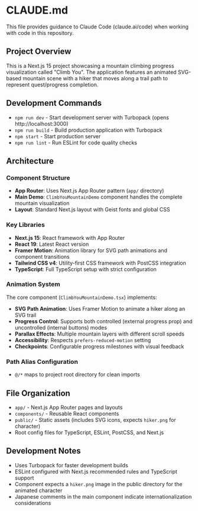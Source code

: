 # CLAUDE.md

This file provides guidance to Claude Code (claude.ai/code) when working with code in this repository.

## Project Overview

This is a Next.js 15 project showcasing a mountain climbing progress visualization called "Climb You". The application features an animated SVG-based mountain scene with a hiker that moves along a trail path to represent quest/progress completion.

## Development Commands

- `npm run dev` - Start development server with Turbopack (opens http://localhost:3000)
- `npm run build` - Build production application with Turbopack
- `npm start` - Start production server
- `npm run lint` - Run ESLint for code quality checks

## Architecture

### Component Structure
- **App Router**: Uses Next.js App Router pattern (`app/` directory)
- **Main Demo**: `ClimbYouMountainDemo` component handles the complete mountain visualization
- **Layout**: Standard Next.js layout with Geist fonts and global CSS

### Key Libraries
- **Next.js 15**: React framework with App Router
- **React 19**: Latest React version
- **Framer Motion**: Animation library for SVG path animations and component transitions
- **Tailwind CSS v4**: Utility-first CSS framework with PostCSS integration
- **TypeScript**: Full TypeScript setup with strict configuration

### Animation System
The core component (`ClimbYouMountainDemo.tsx`) implements:
- **SVG Path Animation**: Uses Framer Motion to animate a hiker along an SVG trail
- **Progress Control**: Supports both controlled (external progress prop) and uncontrolled (internal buttons) modes
- **Parallax Effects**: Multiple mountain layers with different scroll speeds
- **Accessibility**: Respects `prefers-reduced-motion` setting
- **Checkpoints**: Configurable progress milestones with visual feedback

### Path Alias Configuration
- `@/*` maps to project root directory for clean imports

## File Organization

- `app/` - Next.js App Router pages and layouts
- `components/` - Reusable React components
- `public/` - Static assets (includes SVG icons, expects `hiker.png` for character)
- Root config files for TypeScript, ESLint, PostCSS, and Next.js

## Development Notes

- Uses Turbopack for faster development builds
- ESLint configured with Next.js recommended rules and TypeScript support
- Component expects a `hiker.png` image in the public directory for the animated character
- Japanese comments in the main component indicate internationalization considerations
